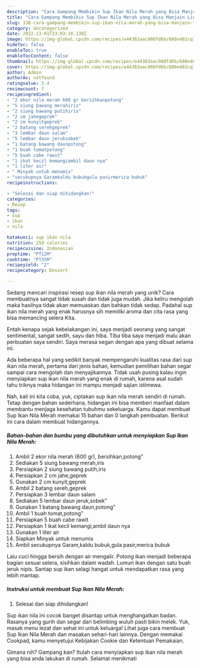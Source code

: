 ```yaml
---
description: "Cara Gampang Membikin Sup Ikan Nila Merah yang Bisa Manjain Lidah"
title: "Cara Gampang Membikin Sup Ikan Nila Merah yang Bisa Manjain Lidah"
slug: 338-cara-gampang-membikin-sup-ikan-nila-merah-yang-bisa-manjain-lidah
category: Uncategorized
date: 2022-11-01T23:03:18.130Z
image: https://img-global.cpcdn.com/recipes/e44363aac988fd6b/680x482cq70/sup-ikan-nila-merah-foto-resep-utama.jpg
hideToc: false
enableToc: true
enableTocContent: false
thumbnail: https://img-global.cpcdn.com/recipes/e44363aac988fd6b/680x482cq70/sup-ikan-nila-merah-foto-resep-utama.jpg
cover: https://img-global.cpcdn.com/recipes/e44363aac988fd6b/680x482cq70/sup-ikan-nila-merah-foto-resep-utama.jpg
author: Admin
authorAv: notfound
ratingvalue: 3.4
reviewcount: 7
recipeingredient:
- "2 ekor nila merah 600 gr bersihkanpotong"
- "5 siung bawang merahiris"
- "2 siung bawang putihiris"
- "2 cm jahegeprek"
- "2 cm kunyitgeprek"
- "2 batang serehgeprek"
- "3 lembar daun salam"
- "5 lembar daun jeruksobek"
- "1 batang bawang daunpotong"
- "1 buah tomatpotong"
- "5 buah cabe rawit"
- "1 ikat kecil kemangiambil daun nya"
- "1 liter air"
- " Minyak untuk menumis"
- "secukupnya Garamkaldu bubukgula pasirmerica bubuk"
recipeinstructions:

- "Selesai dan siap dihidangkan!"
categories:
- Resep
tags:
- sup
- ikan
- nila

katakunci: sup ikan nila 
nutrition: 259 calories
recipecuisine: Indonesian
preptime: "PT12M"
cooktime: "PT35M"
recipeyield: "2"
recipecategory: Dessert

---
```





Sedang mencari inspirasi resep sup ikan nila merah yang unik? Cara membuatnya sangat tidak susah dan tidak juga mudah. Jika keliru mengolah maka hasilnya tidak akan memuaskan dan bahkan tidak sedap. Padahal sup ikan nila merah yang enak harusnya sih memiliki aroma dan cita rasa yang bisa memancing selera Kita.





Entah kenapa sejak kebelakangan ini, saya menjadi seorang yang sangat sentimental, sangat sedih, sayu dan hiba. Tiba tiba saya menjadi malu akan perbuatan saya sendiri. Saya merasa segan dengan apa yang dibuat selama ini.

Ada beberapa hal yang sedikit banyak mempengaruhi kualitas rasa dari sup ikan nila merah, pertama dari jenis bahan, kemudian pemilihan bahan segar sampai cara mengolah dan menyajikannya. Tidak usah pusing kalau ingin menyiapkan sup ikan nila merah yang enak di rumah, karena asal sudah tahu triknya maka hidangan ini mampu menjadi sajian istimewa.






Nah, kali ini kita coba, yuk, ciptakan sup ikan nila merah sendiri di rumah. Tetap dengan bahan sederhana, hidangan ini bisa memberi manfaat dalam membantu menjaga kesehatan tubuhmu sekeluarga. Kamu dapat membuat Sup Ikan Nila Merah memakai 15 bahan dan 0 langkah pembuatan. Berikut ini cara dalam membuat hidangannya.

<!--inarticleads1-->

##### Bahan-bahan dan bumbu yang dibutuhkan untuk menyiapkan Sup Ikan Nila Merah:

1. Ambil 2 ekor nila merah (600 gr), bersihkan,potong&#34;
1. Sediakan 5 siung bawang merah,iris
1. Persiapkan 2 siung bawang putih,iris
1. Persiapkan 2 cm jahe,geprek
1. Gunakan 2 cm kunyit,geprek
1. Ambil 2 batang sereh,geprek
1. Persiapkan 3 lembar daun salam
1. Sediakan 5 lembar daun jeruk,sobek&#34;
1. Gunakan 1 batang bawang daun,potong&#34;
1. Ambil 1 buah tomat,potong&#34;
1. Persiapkan 5 buah cabe rawit
1. Persiapkan 1 ikat kecil kemangi,ambil daun nya
1. Gunakan 1 liter air
1. Siapkan  Minyak untuk menumis
1. Ambil secukupnya Garam,kaldu bubuk,gula pasir,merica bubuk


Lalu cuci hingga bersih dengan air mengalir. Potong ikan menjadi beberapa bagian sesuai selera, sisihkan dalam wadah. Lumuri ikan dengan satu buah jeruk nipis. Santap sup ikan selagi hangat untuk mendapatkan rasa yang lebih mantap. 

<!--inarticleads2-->

##### Instruksi untuk membuat Sup Ikan Nila Merah:


1. Selesai dan siap dihidangkan!

Sup ikan nila ini cocok banget disantap untuk menghangatkan badan. Rasanya yang gurih dan segar dari belimbing wuluh pasti bikin melek. Yuk, masak menu lezat dan sehat ini untuk keluarga! Lihat juga cara membuat Sup Ikan Nila Merah dan masakan sehari-hari lainnya. Dengan memakai Cookpad, kamu menyetujui Kebijakan Cookie dan Ketentuan Pemakaian. 

Gimana nih? Gampang kan? Itulah cara menyiapkan sup ikan nila merah yang bisa anda lakukan di rumah. Selamat menikmati
